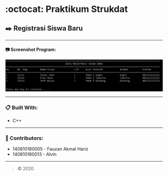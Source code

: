 # :octocat: Praktikum Strukdat
## :black_nib: Registrasi Siswa Baru

---

#### :camera: Screenshot Program:
<img src="https://github.com/fauzanakmalh1/registrasi-siswa-baru/blob/master/assets/images/screenshot-program.png" alt="Screenshot Program">

---

### :clipboard: Built With:
* C++

---

### :boy: Contributors:
* 140810180005 - Fauzan Akmal Hariz
* 140810180013 - Alvin

---

>&copy; 2020